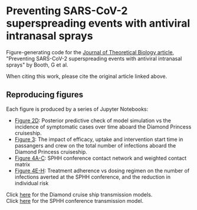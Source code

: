 # Preventing SARS-CoV-2 superspreading events with antiviral intranasal sprays
 Figure-generating code for the [Journal of Theoretical Biology article](https://doi.org/10.1016/j.jtbi.2025.112237), "Preventing SARS-CoV-2 superspreading events with antiviral intranasal sprays" by Booth, G et al.

When citing this work, please cite the original article linked above.

## Reproducing figures
Each figure is produced by a series of Jupyter Notebooks:
* [Figure 2D](cruiseship/plot/figure2d.ipynb): Posterior predictive check of model simulation vs the incidence of symptomatic cases over time aboard the Diamond Princess cruiseship.
* [Figure 3](cruiseship/plot/figure3.ipynb): The impact of efficacy, uptake and intervention start time in passangers and crew on the total number of infections aboard the Diamond Princess cruiseship.
* [Figure 4A-C](conference/plot/figure4a_c.ipynb): SPHH conference contact network and weighted contact matrix
* [Figure 4E-H](conference/plot/figure4e_h.ipynb): Treatment adherence vs dosing regimen on the number of infections averted at the SPHH conference, and the reduction in individual risk

Click [here](cruiseship/models) for the Diamond cruise ship transmission models. <br />
Click [here](conference/models/conference_model.py) for the SPHH conference transmission model.
